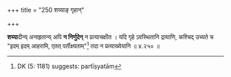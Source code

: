 +++
title = "250 शय्याङ् गृहान्"

+++


**शय्या**दीन्य् अनाहृतान्य् अपि **न निर्णुदेन्** न प्रत्याचक्षीत । यदि गृहे ऽवस्थितानि द्रव्याणि, कश्चिद् उच्यते च "इदम् इदम् आहरामि, एतत् पर्तीक्ष्यताम्"[^३००] तदा न प्रत्याख्येयानि ॥ ४.२५० ॥


[^३००]:
     DK (5: 1181) suggests: partīṣyatām